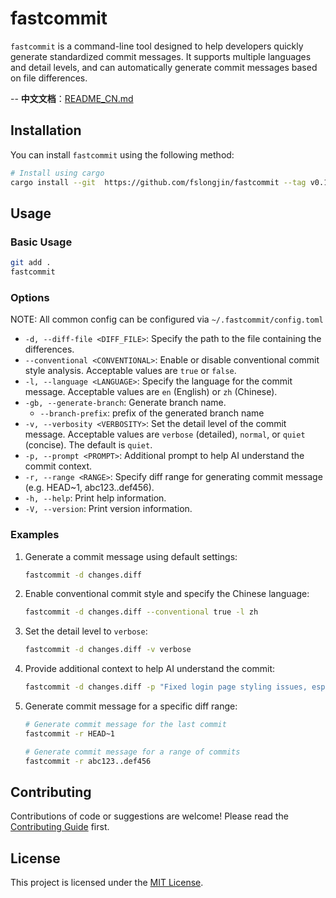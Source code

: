 # fastcommit

`fastcommit` is a command-line tool designed to help developers quickly generate standardized commit messages. It supports multiple languages and detail levels, and can automatically generate commit messages based on file differences.

-- **中文文档**：[README_CN.md](README_CN.md)

## Installation

You can install `fastcommit` using the following method:

```bash
# Install using cargo
cargo install --git  https://github.com/fslongjin/fastcommit --tag v0.1.6
```

## Usage

### Basic Usage

```bash
git add .
fastcommit
```

### Options

NOTE: All common config can be configured via `~/.fastcommit/config.toml`

- `-d, --diff-file <DIFF_FILE>`: Specify the path to the file containing the differences.
- `--conventional <CONVENTIONAL>`: Enable or disable conventional commit style analysis. Acceptable values are `true` or `false`.
- `-l, --language <LANGUAGE>`: Specify the language for the commit message. Acceptable values are `en` (English) or `zh` (Chinese).
- `-gb, --generate-branch`: Generate branch name.
   - `--branch-prefix`: prefix of the generated branch name
- `-v, --verbosity <VERBOSITY>`: Set the detail level of the commit message. Acceptable values are `verbose` (detailed), `normal`, or `quiet` (concise). The default is `quiet`.
- `-p, --prompt <PROMPT>`: Additional prompt to help AI understand the commit context.
- `-r, --range <RANGE>`: Specify diff range for generating commit message (e.g. HEAD~1, abc123..def456).
- `-h, --help`: Print help information.
- `-V, --version`: Print version information.

### Examples

1. Generate a commit message using default settings:

   ```bash
   fastcommit -d changes.diff
   ```

2. Enable conventional commit style and specify the Chinese language:

   ```bash
   fastcommit -d changes.diff --conventional true -l zh
   ```

3. Set the detail level to `verbose`:

   ```bash
   fastcommit -d changes.diff -v verbose
   ```

4. Provide additional context to help AI understand the commit:

   ```bash
   fastcommit -d changes.diff -p "Fixed login page styling issues, especially button alignment"
   ```

5. Generate commit message for a specific diff range:

   ```bash
   # Generate commit message for the last commit
   fastcommit -r HEAD~1
   
   # Generate commit message for a range of commits
   fastcommit -r abc123..def456
   ```

## Contributing

 Contributions of code or suggestions are welcome! Please read the [Contributing Guide](CONTRIBUTING.md) first.

## License

This project is licensed under the [MIT License](LICENSE).
